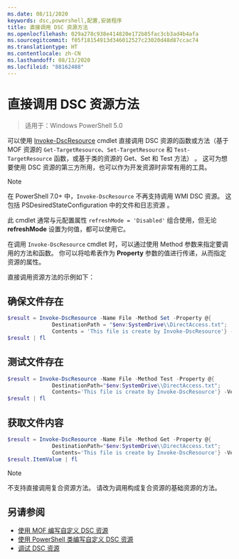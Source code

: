 ```yaml
---
ms.date: 08/11/2020
keywords: dsc,powershell,配置,安装程序
title: 直接调用 DSC 资源方法
ms.openlocfilehash: 029a278c938e414820e172b85fac3cb3ad4b4afa
ms.sourcegitcommit: f05f18154913d346012527c23020d48d87ccac74
ms.translationtype: HT
ms.contentlocale: zh-CN
ms.lasthandoff: 08/13/2020
ms.locfileid: "88162488"
---
```

# <a name="calling-dsc-resource-methods-directly"></a>直接调用 DSC 资源方法

>适用于：Windows PowerShell 5.0

可以使用 [Invoke-DscResource](/powershell/module/PSDesiredStateConfiguration/Invoke-DscResource) cmdlet 直接调用 DSC 资源的函数或方法（基于 MOF 资源的 `Get-TargetResource`、`Set-TargetResource` 和 `Test-TargetResource` 函数，或基于类的资源的 Get、Set 和 Test 方法）  。 这可为想要使用 DSC 资源的第三方所用，也可以作为开发资源时非常有用的工具。

> [!NOTE]
> 在 PowerShell 7.0+ 中，`Invoke-DscResource` 不再支持调用 WMI DSC 资源。 这包括 PSDesiredStateConfiguration 中的文件和日志资源  。

此 cmdlet 通常与元配置属性 `refreshMode = 'Disabled'` 组合使用，但无论 **refreshMode** 设置为何值，都可以使用它。

在调用 `Invoke-DscResource` cmdlet 时，可以通过使用 Method 参数来指定要调用的方法和函数。 你可以将哈希表作为 **Property** 参数的值进行传递，从而指定资源的属性。

直接调用资源方法的示例如下：

## <a name="ensure-a-file-is-present"></a>确保文件存在

```powershell
$result = Invoke-DscResource -Name File -Method Set -Property @{
              DestinationPath = "$env:SystemDrive\\DirectAccess.txt";
              Contents = 'This file is create by Invoke-DscResource'} -Verbose
$result | fl
```

## <a name="test-that-a-file-is-present"></a>测试文件存在

```powershell
$result = Invoke-DscResource -Name File -Method Test -Property @{
              DestinationPath="$env:SystemDrive\\DirectAccess.txt";
              Contents='This file is create by Invoke-DscResource'} -Verbose
$result | fl
```

## <a name="get-the-contents-of-file"></a>获取文件内容

```powershell
$result = Invoke-DscResource -Name File -Method Get -Property @{
              DestinationPath="$env:SystemDrive\\DirectAccess.txt";
              Contents='This file is create by Invoke-DscResource'} -Verbose
$result.ItemValue | fl
```

>[!NOTE]
> 不支持直接调用复合资源方法。 请改为调用构成复合资源的基础资源的方法。

## <a name="see-also"></a>另请参阅

- [使用 MOF 编写自定义 DSC 资源](../resources/authoringResourceMOF.md)
- [使用 PowerShell 类编写自定义 DSC 资源](../resources/authoringResourceClass.md)
- [调试 DSC 资源](../troubleshooting/debugResource.md)
